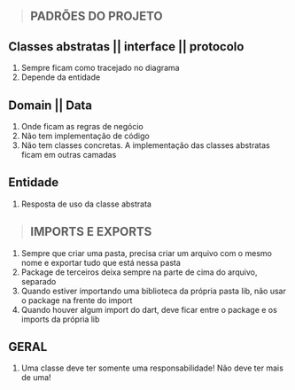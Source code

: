 > ## PADRÕES DO PROJETO

## Classes abstratas || interface || protocolo
1. Sempre ficam como tracejado no diagrama
2. Depende da entidade

## Domain || Data
1. Onde ficam as regras de negócio
2. Não tem implementação de código
3. Não tem classes concretas. A implementação das classes abstratas ficam em outras camadas

## Entidade
1. Resposta de uso da classe abstrata

> ## IMPORTS E EXPORTS
1. Sempre que criar uma pasta, precisa criar um arquivo com o mesmo nome e exportar tudo que está nessa pasta
2. Package de terceiros deixa sempre na parte de cima do arquivo, separado
3. Quando estiver importando uma biblioteca da própria pasta lib, não usar o package na frente do import
4. Quando houver algum import do dart, deve ficar entre o package e os imports da própria lib

## GERAL
1. Uma classe deve ter somente uma responsabilidade! Não deve ter mais de uma!